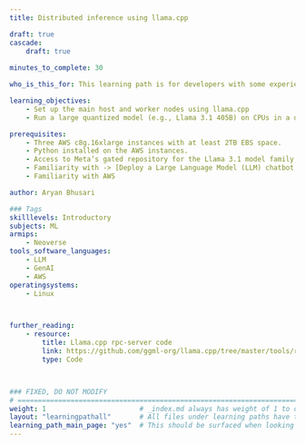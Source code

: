 ```yaml
---
title: Distributed inference using llama.cpp

draft: true
cascade:
    draft: true
    
minutes_to_complete: 30

who_is_this_for: This learning path is for developers with some experience using llama.cpp who want to learn about distributed inference.

learning_objectives: 
    - Set up the main host and worker nodes using llama.cpp
    - Run a large quantized model (e.g., Llama 3.1 405B) on CPUs in a distributed manner on Arm machines

prerequisites:
    - Three AWS c8g.16xlarge instances with at least 2TB EBS space.
    - Python installed on the AWS instances.
    - Access to Meta’s gated repository for the Llama 3.1 model family, with a Hugging Face token generated for downloading the models.
    - Familiarity with -> [Deploy a Large Language Model (LLM) chatbot with llama.cpp using KleidiAI on Arm servers](/learning-paths/servers-and-cloud-computing/llama-cpu)
    - Familiarity with AWS

author: Aryan Bhusari

### Tags
skilllevels: Introductory
subjects: ML
armips:
    - Neoverse
tools_software_languages:
    - LLM
    - GenAI
    - AWS
operatingsystems:
    - Linux



further_reading:
    - resource:
        title: Llama.cpp rpc-server code
        link: https://github.com/ggml-org/llama.cpp/tree/master/tools/rpc
        type: Code



### FIXED, DO NOT MODIFY
# ================================================================================
weight: 1                       # _index.md always has weight of 1 to order correctly
layout: "learningpathall"       # All files under learning paths have this same wrapper
learning_path_main_page: "yes"  # This should be surfaced when looking for related content. Only set for _index.md of learning path content.
---
```

